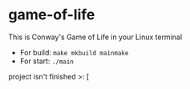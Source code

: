 # game-of-life

This is Conway's Game of Life in your Linux terminal

+ For build: ``` make mkbuild mainmake ```
+ For start: ```./main```

project isn't finished >: [

